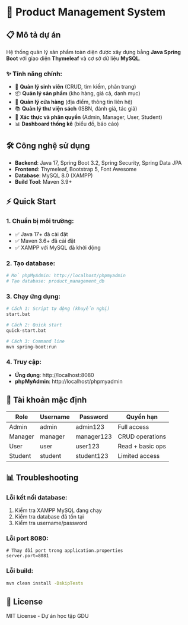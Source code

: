 # 🚀 Product Management System

## 📋 Mô tả dự án
Hệ thống quản lý sản phẩm toàn diện được xây dựng bằng **Java Spring Boot** với giao diện **Thymeleaf** và cơ sở dữ liệu **MySQL**.

### ✨ Tính năng chính:
- 👥 **Quản lý sinh viên** (CRUD, tìm kiếm, phân trang)
- 📦 **Quản lý sản phẩm** (kho hàng, giá cả, danh mục)
- 🏪 **Quản lý cửa hàng** (địa điểm, thông tin liên hệ)
- 📚 **Quản lý thư viện sách** (ISBN, đánh giá, tác giả)
- 🔐 **Xác thực và phân quyền** (Admin, Manager, User, Student)
- 📊 **Dashboard thống kê** (biểu đồ, báo cáo)

## 🛠️ Công nghệ sử dụng
- **Backend**: Java 17, Spring Boot 3.2, Spring Security, Spring Data JPA
- **Frontend**: Thymeleaf, Bootstrap 5, Font Awesome
- **Database**: MySQL 8.0 (XAMPP)
- **Build Tool**: Maven 3.9+

## ⚡ Quick Start

### 1. Chuẩn bị môi trường:
- ✅ Java 17+ đã cài đặt
- ✅ Maven 3.6+ đã cài đặt  
- ✅ XAMPP với MySQL đã khởi động

### 2. Tạo database:
```bash
# Mở phpMyAdmin: http://localhost/phpmyadmin
# Tạo database: product_management_db
```

### 3. Chạy ứng dụng:
```bash
# Cách 1: Script tự động (khuyến nghị)
start.bat

# Cách 2: Quick start
quick-start.bat

# Cách 3: Command line
mvn spring-boot:run
```

### 4. Truy cập:
- **Ứng dụng**: http://localhost:8080
- **phpMyAdmin**: http://localhost/phpmyadmin

## 🔐 Tài khoản mặc định

| Role | Username | Password | Quyền hạn |
|------|----------|----------|-----------|
| Admin | admin | admin123 | Full access |
| Manager | manager | manager123 | CRUD operations |
| User | user | user123 | Read + basic ops |
| Student | student | student123 | Limited access |

## 📊 Troubleshooting

### Lỗi kết nối database:
1. Kiểm tra XAMPP MySQL đang chạy
2. Kiểm tra database đã tồn tại
3. Kiểm tra username/password

### Lỗi port 8080:
```properties
# Thay đổi port trong application.properties
server.port=8081
```

### Lỗi build:
```bash
mvn clean install -DskipTests
```

## 📝 License
MIT License - Dự án học tập GDU
